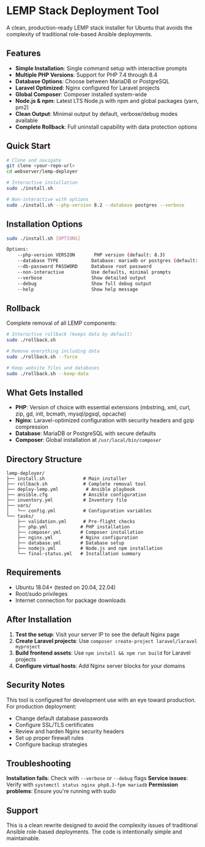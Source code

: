 # LEMP Stack Deployment Tool

A clean, production-ready LEMP stack installer for Ubuntu that avoids the complexity of traditional role-based Ansible deployments.

## Features

- **Simple Installation**: Single command setup with interactive prompts
- **Multiple PHP Versions**: Support for PHP 7.4 through 8.4
- **Database Options**: Choose between MariaDB or PostgreSQL
- **Laravel Optimized**: Nginx configured for Laravel projects
- **Global Composer**: Composer installed system-wide
- **Node.js & npm**: Latest LTS Node.js with npm and global packages (yarn, pm2)
- **Clean Output**: Minimal output by default, verbose/debug modes available
- **Complete Rollback**: Full uninstall capability with data protection options

## Quick Start

```bash
# Clone and navigate
git clone <your-repo-url>
cd webserver/lemp-deployer

# Interactive installation
sudo ./install.sh

# Non-interactive with options
sudo ./install.sh --php-version 8.2 --database postgres --verbose
```

## Installation Options

```bash
sudo ./install.sh [OPTIONS]

Options:
    --php-version VERSION       PHP version (default: 8.3)
    --database TYPE            Database: mariadb or postgres (default: mariadb)
    --db-password PASSWORD     Database root password
    --non-interactive          Use defaults, minimal prompts
    --verbose                  Show detailed output
    --debug                    Show full debug output
    --help                     Show help message
```

## Rollback

Complete removal of all LEMP components:

```bash
# Interactive rollback (keeps data by default)
sudo ./rollback.sh

# Remove everything including data
sudo ./rollback.sh --force

# Keep website files and databases
sudo ./rollback.sh --keep-data
```

## What Gets Installed

- **PHP**: Version of choice with essential extensions (mbstring, xml, curl, zip, gd, intl, bcmath, mysql/pgsql, opcache)
- **Nginx**: Laravel-optimized configuration with security headers and gzip compression
- **Database**: MariaDB or PostgreSQL with secure defaults
- **Composer**: Global installation at `/usr/local/bin/composer`

## Directory Structure

```
lemp-deployer/
├── install.sh              # Main installer
├── rollback.sh             # Complete removal tool
├── deploy-lemp.yml          # Ansible playbook
├── ansible.cfg             # Ansible configuration
├── inventory.yml           # Inventory file
├── vars/
│   └── config.yml          # Configuration variables
└── tasks/
    ├── validation.yml      # Pre-flight checks
    ├── php.yml            # PHP installation
    ├── composer.yml       # Composer installation
    ├── nginx.yml          # Nginx configuration
    ├── database.yml       # Database setup
    ├── nodejs.yml         # Node.js and npm installation
    └── final-status.yml   # Installation summary
```

## Requirements

- Ubuntu 18.04+ (tested on 20.04, 22.04)
- Root/sudo privileges
- Internet connection for package downloads

## After Installation

1. **Test the setup**: Visit your server IP to see the default Nginx page
2. **Create Laravel projects**: Use `composer create-project laravel/laravel myproject`
3. **Build frontend assets**: Use `npm install && npm run build` for Laravel projects
4. **Configure virtual hosts**: Add Nginx server blocks for your domains

## Security Notes

This tool is configured for development use with an eye toward production. For production deployment:

- Change default database passwords
- Configure SSL/TLS certificates
- Review and harden Nginx security headers
- Set up proper firewall rules
- Configure backup strategies

## Troubleshooting

**Installation fails**: Check with `--verbose` or `--debug` flags
**Service issues**: Verify with `systemctl status nginx php8.3-fpm mariadb`
**Permission problems**: Ensure you're running with sudo

## Support

This is a clean rewrite designed to avoid the complexity issues of traditional Ansible role-based deployments. The code is intentionally simple and maintainable.